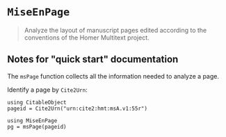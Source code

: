 # `MiseEnPage`

> Analyze the layout of manuscript pages edited according to the conventions of the Homer Multitext project.



## Notes for "quick start" documentation

The `msPage` function collects all the information needed to analyze a page.




Identify a page by `Cite2Urn`:
```@example intro
using CitableObject
pageid = Cite2Urn("urn:cite2:hmt:msA.v1:55r")
```

```@example intro
using MiseEnPage
pg = msPage(pageid)
```
